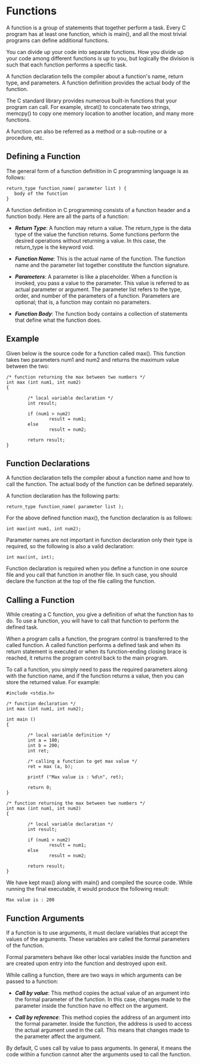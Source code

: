 # Functions

A function is a group of statements that together perform a task. Every C program has at least one function, which is 
main(), and all the most trivial programs can define additional functions.

You can divide up your code into separate functions. How you divide up your code among different functions is up to you, 
but logically the division is such that each function performs a specific task.

A function declaration tells the compiler about a function's name, return type, and parameters. A function definition 
provides the actual body of the function.

The C standard library provides numerous built-in functions that your program can call. For example, strcat() to 
concatenate two strings, memcpy() to copy one memory location to another location, and many more functions.

A function can also be referred as a method or a sub-routine or a procedure, etc.

## Defining a Function

The general form of a function definition in C programming language is as follows:

```
return_type function_name( parameter list ) {
   body of the function
}
```

A function definition in C programming consists of a function header and a function body. Here are all the parts of a 
function:

- **_Return Type_**: A function may return a value. The return_type is the data type of the value the function returns. 
Some functions perform the desired operations without returning a value. In this case, the return_type is the keyword 
void.

- **_Function Name_**: This is the actual name of the function. The function name and the parameter list together 
constitute the function signature.

- **_Parameters_**: A parameter is like a placeholder. When a function is invoked, you pass a value to the parameter. 
This value is referred to as actual parameter or argument. The parameter list refers to the type, order, and number of 
the parameters of a function. Parameters are optional; that is, a function may contain no parameters.

- **_Function Body_**: The function body contains a collection of statements that define what the function does.

## Example

Given below is the source code for a function called max(). This function takes two parameters num1 and num2 and 
returns the maximum value between the two:

```
/* function returning the max between two numbers */
int max (int num1, int num2)
{

        /* local variable declaration */
        int result;

        if (num1 > num2)
                result = num1;
        else
                result = num2;

        return result;
}
```
## Function Declarations

A function declaration tells the compiler about a function name and how to call the function. The actual body of the 
function can be defined separately.

A function declaration has the following parts:

    return_type function_name( parameter list );

For the above defined function max(), the function declaration is as follows:

    int max(int num1, int num2);

Parameter names are not important in function declaration only their type is required, so the following is also a valid 
declaration:

    int max(int, int);

Function declaration is required when you define a function in one source file and you call that function in another 
file. In such case, you should declare the function at the top of the file calling the function.

## Calling a Function

While creating a C function, you give a definition of what the function has to do. To use a function, you will have to 
call that function to perform the defined task.

When a program calls a function, the program control is transferred to the called function. A called function performs 
a defined task and when its return statement is executed or when its function-ending closing brace is reached, it 
returns the program control back to the main program.

To call a function, you simply need to pass the required parameters along with the function name, and if the function 
returns a value, then you can store the returned value. For example:

```
#include <stdio.h>

/* function declaration */
int max (int num1, int num2);

int main ()
{

        /* local variable definition */
        int a = 100;
        int b = 200;
        int ret;

        /* calling a function to get max value */
        ret = max (a, b);

        printf ("Max value is : %d\n", ret);

        return 0;
}

/* function returning the max between two numbers */
int max (int num1, int num2)
{

        /* local variable declaration */
        int result;

        if (num1 > num2)
                result = num1;
        else
                result = num2;

        return result;
}
```

We have kept max() along with main() and compiled the source code. While running the final executable, it would produce 
the following result:

```
Max value is : 200
```

## Function Arguments

If a function is to use arguments, it must declare variables that accept the values of the arguments. These variables 
are called the formal parameters of the function.

Formal parameters behave like other local variables inside the function and are created upon entry into the function 
and destroyed upon exit.

While calling a function, there are two ways in which arguments can be passed to a function:

- **_Call by value_**: This method copies the actual value of an argument into the formal parameter of the function. In 
this case, changes made to the parameter inside the function have no effect on the argument.

- **_Call by reference_**: This method copies the address of an argument into the formal parameter. Inside the function, 
the address is used to access the actual argument used in the call. This means that changes made to the parameter affect 
the argument.

By default, C uses call by value to pass arguments. In general, it means the code within a function cannot alter the 
arguments used to call the function.